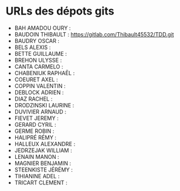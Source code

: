 # URLs des dépots gits

* BAH AMADOU OURY :
* BAUDOIN THIBAULT  : https://gitlab.com/Thibault45532/TDD.git
* BAUDRY  OSCAR :
* BELS  ALEXIS  :
* BETTE GUILLAUME :
* BREHON  ULYSSE  :
* CANTA CARMELO :
* CHABENIUK RAPHAËL :
* COEURET AXEL  :
* COPPIN  VALENTIN  :
* DEBLOCK ADRIEN  :
* DIAZ  RACHEL  :
* DRODZINSKI  LAURINE :
* DUVIVIER  ARNAUD  :
* FIEVET  JEREMY  :
* GERARD  CYRIL :
* GERME ROBIN :
* HALIPRÉ RÉMY  :
* HALLEUX ALEXANDRE :
* JEDRZEJAK WILLIAM :
* LENAIN  MANON :
* MAGNIER BENJAMIN  :
* STEENKISTE  JÉRÉMY  :
* TIHIANINE ADEL  :
* TRICART CLEMENT :
